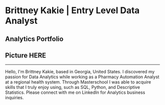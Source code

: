 # Brittney Kakie | Entry Level Data Analyst
## Analytics Portfolio

## Picture HERE
---

Hello, I'm Brittney Kakie, based in Georgia, United States. I discovered my passion for Data Analytics while working as a Pharmacy Automation Analyst at a regional health system. Through Masterschool I was able to acquire skills that I truly enjoy using, such as SQL, Python, and Descriptive Statistics. Please connect with me on LinkedIn for Analytics business inquiries.


